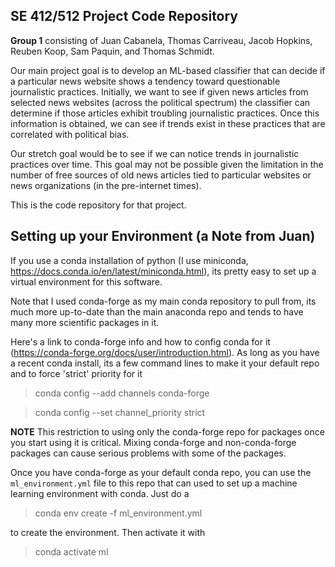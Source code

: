 ## SE 412/512 Project Code Repository

**Group 1** consisting of Juan Cabanela, Thomas Carriveau, Jacob Hopkins, Reuben Koop, Sam Paquin, and Thomas Schmidt.

Our main project goal is to develop an ML-based classifier that can decide if a particular news website shows a tendency toward questionable journalistic practices. Initially, we want to see if given news articles from selected news websites (across the political spectrum) the classifier can determine if those articles exhibit troubling journalistic practices. Once this information is obtained, we can see if trends exist in these practices that are correlated with political bias.

Our stretch goal would be to see if we can notice trends in journalistic practices over time. This goal may not be possible given the limitation in the number of free sources of old news articles tied to particular websites or news organizations (in the pre-internet times).

This is the code repository for that project.

## Setting up your Environment (a Note from Juan)

If you use a conda installation of python (I use miniconda, https://docs.conda.io/en/latest/miniconda.html), its pretty easy to set up a virtual environment for this software.  

Note that I used conda-forge as my main conda repository to pull from, its much more up-to-date than the main anaconda repo and tends to have many more scientific packages in it.  

Here's a link to conda-forge info and how to config conda for it (https://conda-forge.org/docs/user/introduction.html). As long as you have a recent conda install, its a few command lines to make it your default repo and to force 'strict' priority for it 

> conda config --add channels conda-forge

> conda config --set channel_priority strict

**NOTE** This restriction to using only the conda-forge repo for packages once you start using it is critical. Mixing conda-forge and non-conda-forge packages can cause serious problems with some of the packages.  

Once you have conda-forge as your default conda repo, you can use the `ml_environment.yml` file to this repo that can used to set up a machine learning environment with conda.  Just do a 

> conda env create -f ml_environment.yml

to create the environment.  Then activate it with

> conda activate ml